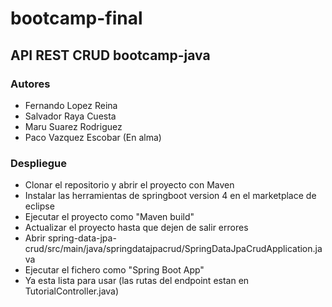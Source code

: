 # bootcamp-final
## API REST CRUD bootcamp-java


### Autores

- Fernando Lopez Reina
- Salvador Raya Cuesta
- Maru Suarez Rodriguez
- Paco Vazquez Escobar (En alma)


### Despliegue

- Clonar el repositorio y abrir el proyecto con Maven
- Instalar las herramientas de springboot version 4 en el marketplace de eclipse 
- Ejecutar el proyecto como "Maven build"
- Actualizar el proyecto hasta que dejen de salir errores
- Abrir spring-data-jpa-crud/src/main/java/springdatajpacrud/SpringDataJpaCrudApplication.java
- Ejecutar el fichero como "Spring Boot App"
- Ya esta lista para usar (las rutas del endpoint estan en TutorialController.java)
